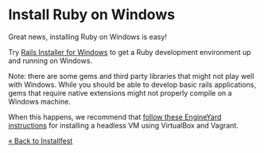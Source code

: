 # Install Ruby on Windows

Great news, installing Ruby on Windows is easy!

Try [Rails Installer for Windows](http://railsinstaller.org) to get a
Ruby development environment up and running on Windows.

Note: there are some gems and third party libraries that might not play well with Windows. 
While you should be able to develop basic rails applications, gems that require native extensions 
might not properly compile on a Windows machine. 

When this happens, we recommend that [follow these EngineYard instructions](http://www.engineyard.com/blog/2010/virtualize-this-instant-rails-in-a-virtual-box/)
for installing a headless VM using VirtualBox and Vagrant.

[« Back to Installfest](/ruby_from_scratch)
